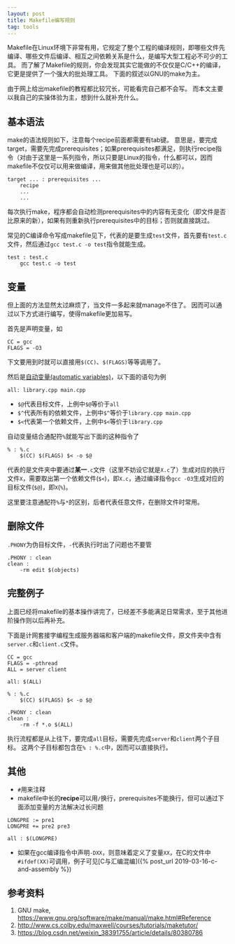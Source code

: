 ```yaml
---
layout: post
title: Makefile编写规则
tag: tools
---
```


Makefile在Linux环境下非常有用，它规定了整个工程的编译规则，即哪些文件先编译、哪些文件后编译、相互之间依赖关系是什么，是编写大型工程必不可少的工具。
而了解了Makefile的规则，你会发现其实它能做的不仅仅是C/C++的编译，它更是提供了一个强大的批处理工具。
下面的叙述以GNU的make为主。

<!--more-->

由于网上给出makefile的教程都比较冗长，可能看完自己都不会写。
而本文主要以我自己的实操体验为主，想到什么就补充什么。

## 基本语法
make的语法规则如下，注意每个recipe前面都需要有tab键。
意思是，要完成target，需要先完成prerequisites；如果prerequisites都满足，则执行recipe指令（对由于这里是一系列指令，所以只要是Linux的指令，什么都可以，因而makefile不仅仅可以用来做编译，用来做其他批处理也是可以的）。
```make
target ... : prerequisites ...
	recipe
	...
	...
```

每次执行make，程序都会自动检测prerequisites中的内容有无变化（即文件是否比原来的新），如果有则重新执行prerequisites中的目标；否则就直接跳过。

常见的C编译命令写成makefile见下，代表的是要生成`test`文件，首先要有`test.c`文件，然后通过`gcc test.c -o test`指令就能生成。
```make
test : test.c
	gcc test.c -o test
```

## 变量
但上面的方法显然太过麻烦了，当文件一多起来就manage不住了。
因而可以通过以下方式进行编写，使得makefile更加易写。

首先是声明变量，如
```make
CC = gcc
FLAGS = -O3
```

下文要用到时就可以直接用`$(CC)`、`$(FLAGS)`等等调用了。

然后是[自动变量(automatic variables)](https://stackoverflow.com/questions/3220277/what-do-the-makefile-symbols-and-mean)，以下面的语句为例
```make
all: library.cpp main.cpp
```

* `$@`代表目标文件，上例中`$@`等价于`all`
* `$^`代表所有的依赖文件，上例中`$^`等价于`library.cpp main.cpp`
* `$<`代表第一个依赖文件，上例中`$<`等价于`library.cpp`

自动变量结合通配符`%`就能写出下面的这种指令了
```make
% : %.c
	$(CC) $(FLAGS) $< -o $@
```

代表的是文件夹中要通过**某一**`.c`文件（这里不妨设它就是`X.c`了）生成对应的执行文件`X`，需要取出第一个依赖文件(`$<`)，即`X.c`，通过编译指令`gcc -O3`生成对应的目标文件(`$@`)，即`X`(`%`)。

这里要注意通配符`%`与`*`的区别，后者代表任意文件，在删除文件时常用。

## 删除文件
`.PHONY`为伪目标文件，`-`代表执行时出了问题也不要管
```make
.PHONY : clean
clean :
	-rm edit $(objects)
```

## 完整例子
上面已经将makefile的基本操作讲完了，已经差不多能满足日常需求，至于其他进阶操作则以后再补充。

下面是计网套接字编程生成服务器端和客户端的makefile文件，原文件夹中含有`server.c`和`client.c`文件。
```make
CC = gcc
FLAGS = -pthread
ALL = server client

all: $(ALL)

% : %.c
	$(CC) $(FLAGS) $< -o $@

.PHONY : clean
clean :
	-rm -f *.o $(ALL)
```

执行流程都是从上往下，要完成`all`目标，需要先完成`server`和`client`两个子目标。
这两个子目标都包含在`% : %.c`中，因而可以直接执行。

## 其他
* `#`用来注释
* makefile中长的**recipe**可以用`/`换行，prerequisites不能换行，但可以通过下面添加变量的方法解决过长问题

```make
LONGPRE := pre1
LONGPRE += pre2 pre3

all : $(LONGPRE)
```

* 如果在gcc编译指令中声明`-DXX`，则意味着定义了变量`XX`，在C的文件中`#ifdef(XX)`可调用，例子可见[C与汇编混编]({% post_url 2019-03-16-c-and-assembly %})

## 参考资料
1. GNU make, <https://www.gnu.org/software/make/manual/make.html#Reference>
2. <http://www.cs.colby.edu/maxwell/courses/tutorials/maketutor/>
3. <https://blog.csdn.net/weixin_38391755/article/details/80380786>